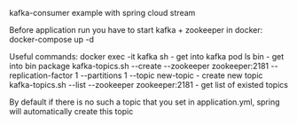 kafka-consumer example with spring cloud stream

Before application run you have to start kafka + zookeeper in docker: docker-compose up -d

Useful commands:
    docker exec -it kafka sh - get into kafka pod
    ls bin - get into bin package
    kafka-topics.sh --create --zookeeper zookeeper:2181 --replication-factor 1 --partitions 1 --topic new-topic - create new topic
    kafka-topics.sh --list --zookeeper zookeeper:2181 - get list of existed topics
    
By default if there is no such a topic that you set in application.yml, spring will automatically create this topic